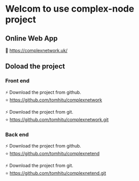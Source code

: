 # Welcom to use complex-node project

## Online Web App
:link: https://complexnetwork.uk/

## Doload the project
### Front end
:zap: Download the project from github. <br>
:star: https://github.com/tomhitu/complexnetwork <br>

:zap: Download the project from git. <br>
:star: https://github.com/tomhitu/complexnetwork.git <br>

### Back end
:zap: Download the project from github. <br>
:star: https://github.com/tomhitu/complexnetend <br>

:zap: Download the project from git. <br>
:star: https://github.com/tomhitu/complexnetend.git
